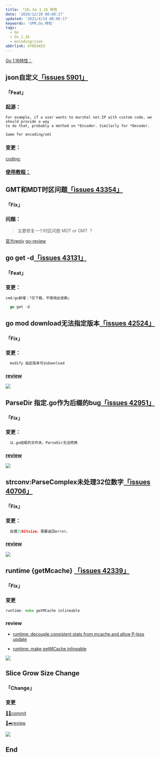 ```yaml
---
title: 「26」Go 1.16 特性
date: '2020/12/28 08:00:17'
updated: '2021/4/24 08:00:17'
keywords: 'GPM,Go,特性'
tags:
  - Go
  - Go_1.16
  - encoding/json
abbrlink: 4f05d45d
---
```



[Go 1.16特性：](https://golang.org/doc/go1.16)
<!--more -->

## json自定义[「issues 5901」](https://github.com/golang/go/issues/5901)
### 「Feat」
### 起源：

```
For example, if a user wants to marshal net.IP with custom code, we should provide a way
to do that, probably a method on *Encoder. Similarly for *Decoder.

Same for encoding/xml
```

### 变更：

[coding:](https://go-review.googlesource.com/c/go/+/31091)

### [使用教程：](https://github.com/golang/go/issues/5901#issuecomment-566269861)


## GMT和MDT时区问题[「issues 43354」](https://github.com/golang/go/issues/43354)
### 「Fix」

### 问题：
>主要修复一个时区问题 MDT or GMT ？

[官方reply](https://github.com/golang/go/issues/43354#issuecomment-750490418)
[go-review](https://go-review.googlesource.com/c/go/+/280072/)



## go get -d[「issues 43131」](https://github.com/golang/go/issues/43131)
### 「Feat」
### 变更：
```go
cmd/go新增：「仅下载，不使用此依赖」

  go get -d

```
## go mod download无法指定版本[「issues 42524」](https://github.com/golang/go/issues/42524)

### 「Fix」
### 变更：
```go
  modify 指定版本可以download
```

### [review](https://go-review.googlesource.com/c/go/+/270520/)
![](https://github.com/crab21/Images/tree/master/clipboard_20201228_011910.png)



## ParseDir 指定.go作为后缀的bug[「issues 42951」](https://github.com/golang/go/issues/42951)

### 「Fix」
### 变更：

```go
  以.go结尾的文件夹，ParseDir无法转换
```

### [review](https://github.com/golang/go/commit/48838c35dc7c8e938a83db66faabf3a51f4adc3d)

![](https://github.com/crab21/Images/tree/master/clipboard_20201228_013355.png)




## strconv:ParseComplex未处理32位数字[「issues 40706」](https://github.com/golang/go/issues/40706)

### 「Fix」
### 变更：
```go
  处理32bitsize，需要返回error。
```

### [review](https://go-review.googlesource.com/c/go/+/248219/)
![](https://github.com/crab21/Images/tree/master/clipboard_20201228_051536.png)




## runtime {getMcache} [「issues 42339」](https://github.com/golang/go/issues/42339)

### 「Fix」
### 变更

```go
runtime: make getMCache inlineable

```

### review
* [runtime: decouple consistent stats from mcache and allow P-less update](https://go-review.googlesource.com/c/go/+/267158/)

* [runtime: make getMCache inlineable](https://go-review.googlesource.com/c/go/+/267157/)


![](https://github.com/crab21/Images/tree/master/clipboard_20201228_081048.png)

## Slice Grow Size Change
### 「Change」

### 变更

[👋👋commit](https://github.com/golang/go/commit/2333c6299f340a5f76a73a4fec6db23ffa388e97)

[👋➡️review](https://go-review.googlesource.com/c/go/+/257338)


![](https://github.com/crab21/Images/tree/master/clipboard_20210424_012848.png)


## End